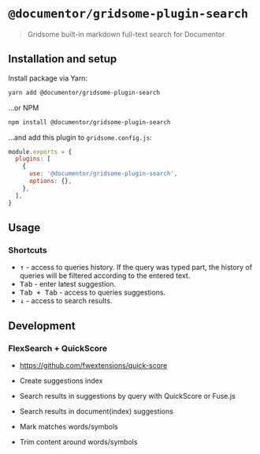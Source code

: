 # `@documentor/gridsome-plugin-search`

> Gridsome built-in markdown full-text search for Documentor

## Installation and setup

Install package via Yarn:

```bash
yarn add @documentor/gridsome-plugin-search
```

...or NPM

```bash
npm install @documentor/gridsome-plugin-search
```

...and add this plugin to `gridsome.config.js`:

```js
module.exports = {
  plugins: [
    {
      use: '@documentor/gridsome-plugin-search',
      options: {},
    },
  ],
}
```

## Usage

### Shortcuts

- <kbd>&uarr;</kbd> - access to queries history. If the query was typed part, the history of queries will be filtered
  according to the entered text.
- <kbd>Tab</kbd> - enter latest suggestion.
- <kbd><kbd>Tab</kbd> + <kbd>Tab</kbd></kbd> - access to queries suggestions.
- <kbd>&darr;</kbd> - access to search results.

## Development

### FlexSearch + QuickScore

- https://github.com/fwextensions/quick-score

- Create suggestions index
- Search results in suggestions by query with QuickScore or Fuse.js
- Search results in document(index) suggestions
- Mark matches words/symbols
- Trim content around words/symbols
